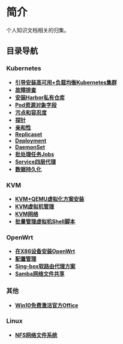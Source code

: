# 简介

个人知识文档相关的归集。

## 目录导航

### Kubernetes

- **[引导安装高可用+负载均衡Kubernetes集群](/kubernetes/kubeadm_ha_cluster.md)**
- **[故障排查](/kubernetes/Troubleshooting.md)**
- **[安装Harbor私有仓库](/kubernetes/install_harbor_repo.md)**
- **[Pod资源对象字段](/kubernetes/explain/Pod.md)**
- **[污点和容忍度](/kubernetes/explain/Scheduler/taints-tolerations.md)**
- **[探针](/kubernetes/probe.md)**
- **[亲和性](/kubernetes/inffinity.md)**
- **[Replicaset](/kubernetes/explain/Controller/replicaset.md)**
- **[Deployment](/kubernetes/Deployment.md)**
- **[DaemonSet](/kubernetes/explain/Controller/daemonSet.md)**
- **[批处理任务Jobs](/kubernetes/explain/Scheduler/jobs.md)**
- **[Service四层代理](/kubernetes/service.md)**
- **[数据持久化](/kubernetes/data-persistence.md)**

### KVM

- **[KVM+QEMU虚拟化方案安装](/KVM/install.md)**
- **[KVM虚拟机管理](/KVM/kvm.md)**
- **[KVM网络](/KVM/network.md)**
- **[批量管理虚拟机Shell脚本](/KVM/virtual_host.bash)**

### OpenWrt

- **[在X86设备安装OpenWrt](/OpenWrt/Install.md)**
- **[配置管理](/OpenWrt/guide.md)**
- **[Sing-box软路由代理方案](/OpenWrt/sing-box.md)**
- **[Samba网络文件共享](/OpenWrt/samba.md)**

### 其他

- **[Win10免费激活官方Office](/Win/install-office.md)**

### Linux

- **[NFS网络文件系统](/Linux/nfs.md)**
